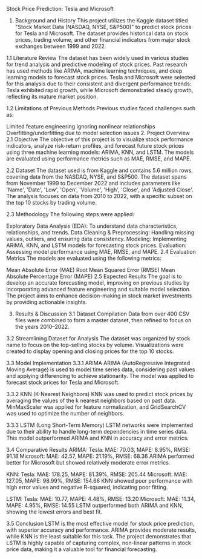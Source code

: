 Stock Price Prediction: Tesla and Microsoft
1. Background and History
This project utilizes the Kaggle dataset titled "Stock Market Data (NASDAQ, NYSE, S&P500)" to predict stock prices for Tesla and Microsoft. The dataset provides historical data on stock prices, trading volume, and other financial indicators from major stock exchanges between 1999 and 2022.

1.1 Literature Review
The dataset has been widely used in various studies for trend analysis and predictive modeling of stock prices. Past research has used methods like ARIMA, machine learning techniques, and deep learning models to forecast stock prices. Tesla and Microsoft were selected for this analysis due to their consistent and divergent performance trends: Tesla exhibited rapid growth, while Microsoft demonstrated steady growth, reflecting its mature market position.

1.2 Limitations of Previous Methods
Previous studies faced challenges such as:

Limited feature engineering
Ignoring nonlinear relationships
Overfitting/underfitting due to model selection issues
2. Project Overview
2.1 Objective
The objective of this project is to visualize stock performance indicators, analyze risk-return profiles, and forecast future stock prices using three machine learning models: ARIMA, KNN, and LSTM. The models are evaluated using performance metrics such as MAE, RMSE, and MAPE.

2.2 Dataset
The dataset used is from Kaggle and contains 5.6 million rows, covering data from the NASDAQ, NYSE, and S&P500. The dataset spans from November 1999 to December 2022 and includes parameters like 'Name', 'Date', 'Low', 'Open', 'Volume', 'High', 'Close', and 'Adjusted Close'. The analysis focuses on data from 2010 to 2022, with a specific subset on the top 10 stocks by trading volume.

2.3 Methodology
The following steps were applied:

Exploratory Data Analysis (EDA): To understand data characteristics, relationships, and trends.
Data Cleaning & Preprocessing: Handling missing values, outliers, and ensuring data consistency.
Modeling: Implementing ARIMA, KNN, and LSTM models for forecasting stock prices.
Evaluation: Assessing model performance using MAE, RMSE, and MAPE.
2.4 Evaluation Metrics
The models are evaluated using the following metrics:

Mean Absolute Error (MAE)
Root Mean Squared Error (RMSE)
Mean Absolute Percentage Error (MAPE)
2.5 Expected Results
The goal is to develop an accurate forecasting model, improving on previous studies by incorporating advanced feature engineering and suitable model selection. The project aims to enhance decision-making in stock market investments by providing actionable insights.

3. Results & Discussion
3.1 Dataset Compilation
Data from over 400 CSV files were combined to form a master dataset, then refined to focus on the years 2010–2022.

3.2 Streamlining Dataset for Analysis
The dataset was organized by stock name to focus on the top-selling stocks by volume. Visualizations were created to display opening and closing prices for the top 10 stocks.

3.3 Model Implementation
3.3.1 ARIMA
ARIMA (AutoRegressive Integrated Moving Average) is used to model time series data, considering past values and applying differencing to achieve stationarity. The model was applied to forecast stock prices for Tesla and Microsoft.

3.3.2 KNN (K-Nearest Neighbors)
KNN was used to predict stock prices by averaging the values of the k nearest neighbors based on past data. MinMaxScaler was applied for feature normalization, and GridSearchCV was used to optimize the number of neighbors.

3.3.3 LSTM (Long Short-Term Memory)
LSTM networks were implemented due to their ability to handle long-term dependencies in time series data. This model outperformed ARIMA and KNN in accuracy and error metrics.

3.4 Comparative Results
ARIMA:
Tesla: MAE: 70.03, MAPE: 8.95%, RMSE: 91.18
Microsoft: MAE: 42.57, MAPE: 21.19%, RMSE: 68.36
ARIMA performed better for Microsoft but showed relatively moderate error metrics.

KNN:
Tesla: MAE: 178.25, MAPE: 81.39%, RMSE: 205.44
Microsoft: MAE: 127.05, MAPE: 98.99%, RMSE: 154.66
KNN showed poor performance with high error values and negative R-squared, indicating poor fitting.

LSTM:
Tesla: MAE: 10.77, MAPE: 4.48%, RMSE: 13.20
Microsoft: MAE: 11.34, MAPE: 4.95%, RMSE: 14.55
LSTM outperformed both ARIMA and KNN, showing the lowest errors and best fit.

3.5 Conclusion
LSTM is the most effective model for stock price prediction, with superior accuracy and performance. ARIMA provides moderate results, while KNN is the least suitable for this task. The project demonstrates that LSTM is highly capable of capturing complex, non-linear patterns in stock price data, making it a valuable tool for financial forecasting.
